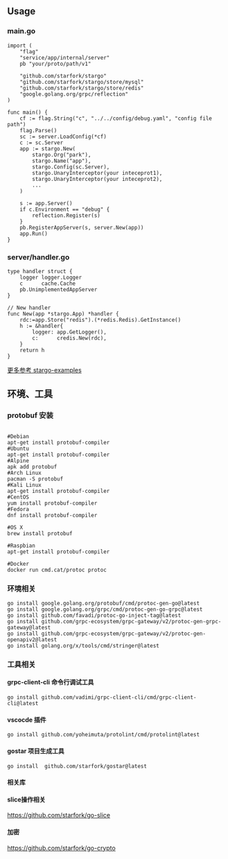 ## Usage

### main.go

```
import (
	"flag"
	"service/app/internal/server"
	pb "your/proto/path/v1"
 
	"github.com/starfork/stargo"
	"github.com/starfork/stargo/store/mysql"
	"github.com/starfork/stargo/store/redis"
	"google.golang.org/grpc/reflection"
)

func main() { 
	cf := flag.String("c", "../../config/debug.yaml", "config file path")
	flag.Parse()
	sc := server.LoadConfig(*cf)
	c := sc.Server
	app := stargo.New(
		stargo.Org("park"),
		stargo.Name("app"),
		stargo.Config(sc.Server), 
		stargo.UnaryInterceptor(your inteceprot1),
		stargo.UnaryInterceptor(your inteceprot2),
        ...
	)

	s := app.Server()
	if c.Environment == "debug" {
		reflection.Register(s)
	}
	pb.RegisterAppServer(s, server.New(app))
	app.Run()
}
```

### server/handler.go

```
type handler struct {
	logger logger.Logger 
	c      cache.Cache  
	pb.UnimplementedAppServer
}

// New handler
func New(app *stargo.App) *handler {
    rdc:=app.Store("redis").(*redis.Redis).GetInstance() 
	h := &handler{
		logger: app.GetLogger(), 
		c:      credis.New(rdc),
	}  
	return h
}
```

[更多参考 stargo-examples](https://github.com/starfork/stargo-examples)

## 环境、工具

### protobuf 安装

```

#Debian
apt-get install protobuf-compiler
#Ubuntu
apt-get install protobuf-compiler
#Alpine
apk add protobuf
#Arch Linux
pacman -S protobuf
#Kali Linux
apt-get install protobuf-compiler
#CentOS
yum install protobuf-compiler
#Fedora
dnf install protobuf-compiler
 
#OS X
brew install protobuf
 
#Raspbian
apt-get install protobuf-compiler
 
#Docker
docker run cmd.cat/protoc protoc
```

### 环境相关

``` 
go install google.golang.org/protobuf/cmd/protoc-gen-go@latest 
go install google.golang.org/grpc/cmd/protoc-gen-go-grpc@latest
go install github.com/favadi/protoc-go-inject-tag@latest
go install github.com/grpc-ecosystem/grpc-gateway/v2/protoc-gen-grpc-gateway@latest 
go install github.com/grpc-ecosystem/grpc-gateway/v2/protoc-gen-openapiv2@latest
go install golang.org/x/tools/cmd/stringer@latest 

```

### 工具相关

#### grpc-client-cli 命令行调试工具

```
go install github.com/vadimi/grpc-client-cli/cmd/grpc-client-cli@latest

```
#### vscocde 插件
```
go install github.com/yoheimuta/protolint/cmd/protolint@latest
```

#### gostar 项目生成工具 
```
go install  github.com/starfork/gostar@latest
```


#### 相关库

#### slice操作相关

https://github.com/starfork/go-slice

#### 加密

https://github.com/starfork/go-crypto 


